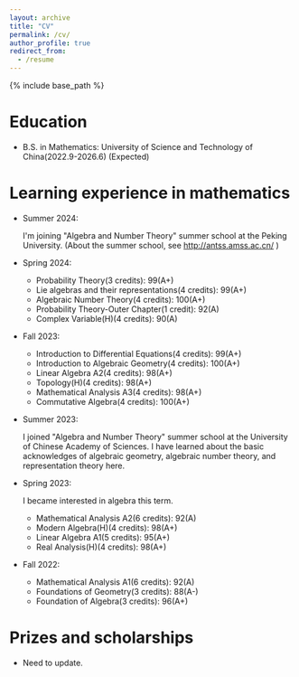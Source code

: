 ```yaml
---
layout: archive
title: "CV"
permalink: /cv/
author_profile: true
redirect_from:
  - /resume
---
```


{% include base_path %}

Education
======
* B.S. in Mathematics: University of Science and Technology of China(2022.9-2026.6) (Expected)

Learning experience in mathematics
======
* Summer 2024:
  
  I'm joining "Algebra and Number Theory" summer school at the Peking University. (About the summer school, see http://antss.amss.ac.cn/ ) 
  
* Spring 2024: 
  
  * Probability Theory(3 credits): 99(A+)
  * Lie algebras and their representations(4 credits): 99(A+)
  * Algebraic Number Theory(4 credits): 100(A+)
  * Probability Theory-Outer Chapter(1 credit): 92(A)
  * Complex Variable(H)(4 credits): 90(A)
  
* Fall 2023:
  * Introduction to Differential Equations(4 credits): 99(A+)
  * Introduction to Algebraic Geometry(4 credits): 100(A+)
  * Linear Algebra A2(4 credits): 98(A+)
  * Topology(H)(4 credits): 98(A+)
  * Mathematical Analysis A3(4 credits): 98(A+)
  * Commutative Algebra(4 credits): 100(A+)
  
* Summer 2023: 

  I joined "Algebra and Number Theory" summer school at the University of Chinese Academy of Sciences. I have learned about the basic acknowledges of algebraic geometry,  algebraic number theory, and representation theory here.

* Spring 2023:

  I became interested in algebra this term.

  * Mathematical Analysis A2(6 credits): 92(A)
  * Modern Algebra(H)(4 credits): 98(A+)
  * Linear Algebra A1(5 credits): 95(A+)
  * Real Analysis(H)(4 credits): 98(A+)

* Fall 2022:

  * Mathematical Analysis A1(6 credits): 92(A)
  * Foundations of Geometry(3 credits): 88(A-)
  *  Foundation of Algebra(3 credits): 96(A+)

# Prizes and scholarships

* Need to update.
